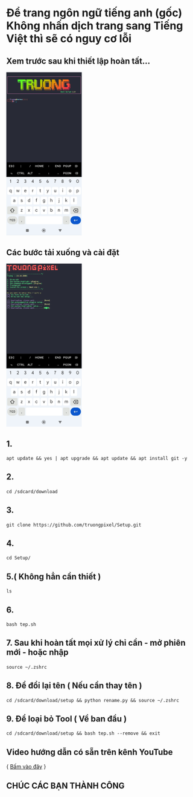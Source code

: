 # Để trang ngôn ngữ tiếng anh (gốc) Không nhấn dịch trang sang Tiếng Việt thì sẽ có nguy cơ lỗi


## Xem trước sau khi thiết lập hoàn tất...
<img src="https://raw.githubusercontent.com/TruongPixel/Img/main/IMG_20240825_134451.jpg" width="200" hight="220">



## Các bước tải xuống và cài đặt
<img src="https://raw.githubusercontent.com/TruongPixel/Img/main/IMG_20240825_134522.jpg" width="200" hight="220">


## 1.
 ```
apt update && yes | apt upgrade && apt update && apt install git -y
```
## 2.
```
cd /sdcard/download
```
## 3.
```
git clone https://github.com/truongpixel/Setup.git
```
## 4.

```
cd Setup/
```
## 5.( Không hẳn cần thiết )
```
ls
```
## 6.
```
bash tep.sh
```
## 7. Sau khi hoàn tất mọi xử lý chỉ cần - mở phiên mới - hoặc nhập
```
source ~/.zshrc
```
## 8. Để đổi lại tên ( Nếu cần thay tên )
```
cd /sdcard/download/setup && python rename.py && source ~/.zshrc
```
## 9. Để loại bỏ Tool ( Về ban đầu )
```
cd /sdcard/download/setup && bash tep.sh --remove && exit
```

## Video hướng dẫn có sẵn trên kênh YouTube
 { [Bấm vào đây](https://youtu.be/8Duxj_-b4og) }

## CHÚC CÁC BẠN THÀNH CÔNG
